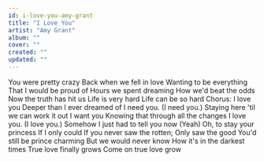 ```yaml
---
id: i-love-you-amy-grant
title: "I Love You"
artist: "Amy Grant"
album: ""
cover: ""
created: ""
updated: ""
---
```


You were pretty crazy
Back when we fell in love
Wanting to be everything
That I would be proud of
Hours we spent dreaming
How we'd beat the odds
Now the truth has hit us
Life is very hard
Life can be so hard
Chorus:
I love you
Deeper than I ever dreamed of
I need you. (I need you.)
Staying here 'til we can work it out
I want you
Knowing that through all the changes
I love you. (I love you.)
Somehow I just had to tell you now
(Yeah)
Oh, to stay your princess
If I only could
If you never saw the rotten;
Only saw the good
You'd still be prince charming
But we would never know
How it's in the darkest times
True love finally grows
Come on true love grow